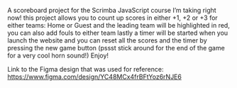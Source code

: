 A scoreboard project for the Scrimba JavaScript course I’m taking right now!
this project allows you to count up scores in either +1, +2 or +3 for either teams: Home or Guest
and the leading team will be highlighted in red, you can also add fouls to either team 
lastly a timer will be started when you launch the website and you can reset all the scores and the timer by pressing the new game button
(pssst stick around for the end of the game for a very cool horn sound!)
Enjoy!

Link to the Figma design that was used for reference:
https://www.figma.com/design/YC48MCx4frBFtYoz6rNJE6


